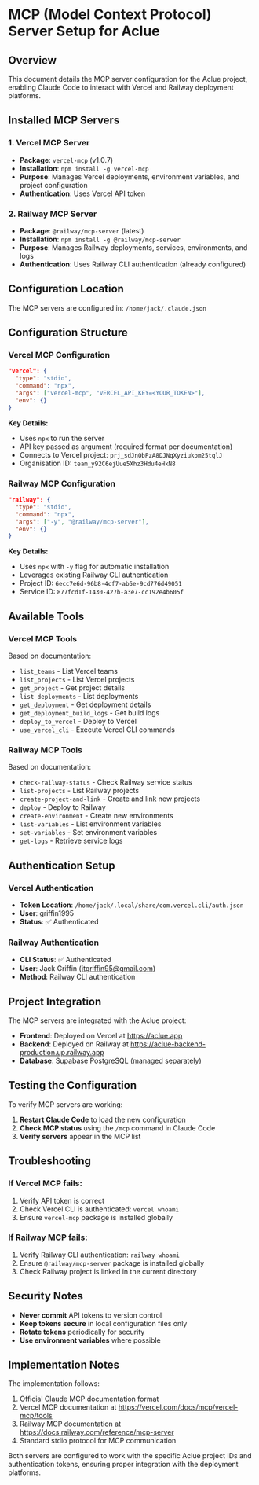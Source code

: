 # MCP (Model Context Protocol) Server Setup for Aclue

## Overview
This document details the MCP server configuration for the Aclue project, enabling Claude Code to interact with Vercel and Railway deployment platforms.

## Installed MCP Servers

### 1. Vercel MCP Server
- **Package**: `vercel-mcp` (v1.0.7)
- **Installation**: `npm install -g vercel-mcp`
- **Purpose**: Manages Vercel deployments, environment variables, and project configuration
- **Authentication**: Uses Vercel API token

### 2. Railway MCP Server
- **Package**: `@railway/mcp-server` (latest)
- **Installation**: `npm install -g @railway/mcp-server`
- **Purpose**: Manages Railway deployments, services, environments, and logs
- **Authentication**: Uses Railway CLI authentication (already configured)

## Configuration Location
The MCP servers are configured in: `/home/jack/.claude.json`

## Configuration Structure

### Vercel MCP Configuration
```json
"vercel": {
  "type": "stdio",
  "command": "npx",
  "args": ["vercel-mcp", "VERCEL_API_KEY=<YOUR_TOKEN>"],
  "env": {}
}
```

**Key Details:**
- Uses `npx` to run the server
- API key passed as argument (required format per documentation)
- Connects to Vercel project: `prj_sdJnObPzA8DJNqXyziukom25tqlJ`
- Organisation ID: `team_y92C6ejUue5Xhz3Hdu4eHkN8`

### Railway MCP Configuration
```json
"railway": {
  "type": "stdio",
  "command": "npx",
  "args": ["-y", "@railway/mcp-server"],
  "env": {}
}
```

**Key Details:**
- Uses `npx` with `-y` flag for automatic installation
- Leverages existing Railway CLI authentication
- Project ID: `6ecc7e6d-96b8-4cf7-ab5e-9cd776d49051`
- Service ID: `877fcd1f-1430-427b-a3e7-cc192e4b605f`

## Available Tools

### Vercel MCP Tools
Based on documentation:
- `list_teams` - List Vercel teams
- `list_projects` - List Vercel projects
- `get_project` - Get project details
- `list_deployments` - List deployments
- `get_deployment` - Get deployment details
- `get_deployment_build_logs` - Get build logs
- `deploy_to_vercel` - Deploy to Vercel
- `use_vercel_cli` - Execute Vercel CLI commands

### Railway MCP Tools
Based on documentation:
- `check-railway-status` - Check Railway service status
- `list-projects` - List Railway projects
- `create-project-and-link` - Create and link new projects
- `deploy` - Deploy to Railway
- `create-environment` - Create new environments
- `list-variables` - List environment variables
- `set-variables` - Set environment variables
- `get-logs` - Retrieve service logs

## Authentication Setup

### Vercel Authentication
- **Token Location**: `/home/jack/.local/share/com.vercel.cli/auth.json`
- **User**: griffin1995
- **Status**: ✅ Authenticated

### Railway Authentication
- **CLI Status**: ✅ Authenticated
- **User**: Jack Griffin (jtgriffin95@gmail.com)
- **Method**: Railway CLI authentication

## Project Integration

The MCP servers are integrated with the Aclue project:
- **Frontend**: Deployed on Vercel at https://aclue.app
- **Backend**: Deployed on Railway at https://aclue-backend-production.up.railway.app
- **Database**: Supabase PostgreSQL (managed separately)

## Testing the Configuration

To verify MCP servers are working:

1. **Restart Claude Code** to load the new configuration
2. **Check MCP status** using the `/mcp` command in Claude Code
3. **Verify servers** appear in the MCP list

## Troubleshooting

### If Vercel MCP fails:
1. Verify API token is correct
2. Check Vercel CLI is authenticated: `vercel whoami`
3. Ensure `vercel-mcp` package is installed globally

### If Railway MCP fails:
1. Verify Railway CLI authentication: `railway whoami`
2. Ensure `@railway/mcp-server` package is installed globally
3. Check Railway project is linked in the current directory

## Security Notes

- **Never commit** API tokens to version control
- **Keep tokens secure** in local configuration files only
- **Rotate tokens** periodically for security
- **Use environment variables** where possible

## Implementation Notes

The implementation follows:
1. Official Claude MCP documentation format
2. Vercel MCP documentation at https://vercel.com/docs/mcp/vercel-mcp/tools
3. Railway MCP documentation at https://docs.railway.com/reference/mcp-server
4. Standard stdio protocol for MCP communication

Both servers are configured to work with the specific Aclue project IDs and authentication tokens, ensuring proper integration with the deployment platforms.